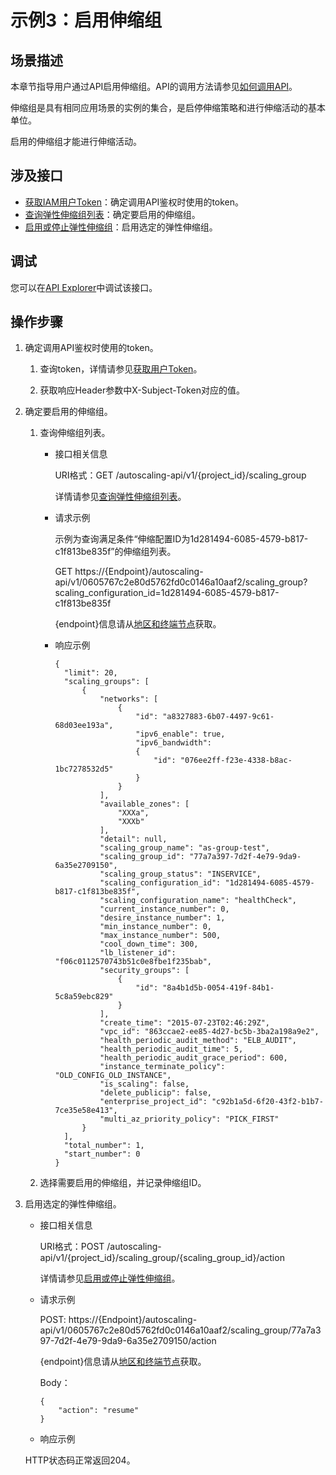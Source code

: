 # 示例3：启用伸缩组<a name="as_08_0003"></a>

## 场景描述<a name="zh-cn_topic_0176186092_section203962505268"></a>

本章节指导用户通过API启用伸缩组。API的调用方法请参见[如何调用API](如何调用API.md)。

伸缩组是具有相同应用场景的实例的集合，是启停伸缩策略和进行伸缩活动的基本单位。

启用的伸缩组才能进行伸缩活动。

## 涉及接口<a name="zh-cn_topic_0176186092_section1737160142715"></a>

-   [获取IAM用户Token](https://support.huaweicloud.com/api-iam/iam_30_0001.html)：确定调用API鉴权时使用的token。
-   [查询弹性伸缩组列表](查询弹性伸缩组列表.md)：确定要启用的伸缩组。
-   [启用或停止弹性伸缩组](启用或停止弹性伸缩组.md)：启用选定的弹性伸缩组。

## 调试<a name="section948154693415"></a>

您可以在[API Explorer](https://apiexplorer.developer.huaweicloud.com/apiexplorer/doc?product=AS&api=ActionScalingGroup )中调试该接口。

## 操作步骤<a name="zh-cn_topic_0176186092_section6985191649"></a>

1.  确定调用API鉴权时使用的token。
    1.  查询token，详情请参见[获取用户Token](https://support.huaweicloud.com/api-iam/iam_30_0001.html)。

    1.  获取响应Header参数中X-Subject-Token对应的值。


1.  确定要启用的伸缩组。
    1.  查询伸缩组列表。
        -   接口相关信息

            URI格式：GET /autoscaling-api/v1/\{project\_id\}/scaling\_group

            详情请参见[查询弹性伸缩组列表](查询弹性伸缩组列表.md)。

        -   请求示例

            示例为查询满足条件“伸缩配置ID为1d281494-6085-4579-b817-c1f813be835f”的伸缩组列表。

            GET https://\{Endpoint\}/autoscaling-api/v1/0605767c2e80d5762fd0c0146a10aaf2/scaling\_group?scaling\_configuration\_id=1d281494-6085-4579-b817-c1f813be835f

            \{endpoint\}信息请从[地区和终端节点](https://developer.huaweicloud.com/endpoint?AS)获取。

        -   响应示例

            ```
            {
              "limit": 20,
              "scaling_groups": [
                  {
                      "networks": [
                          {
                              "id": "a8327883-6b07-4497-9c61-68d03ee193a",
                              "ipv6_enable": true,
                              "ipv6_bandwidth": 
                              {
                                  "id": "076ee2ff-f23e-4338-b8ac-1bc7278532d5"
                              }
                          }
                      ],
                      "available_zones": [
                          "XXXa",
                          "XXXb"
                      ],
                      "detail": null,
                      "scaling_group_name": "as-group-test",
                      "scaling_group_id": "77a7a397-7d2f-4e79-9da9-6a35e2709150",
                      "scaling_group_status": "INSERVICE",
                      "scaling_configuration_id": "1d281494-6085-4579-b817-c1f813be835f",
                      "scaling_configuration_name": "healthCheck",
                      "current_instance_number": 0,
                      "desire_instance_number": 1,
                      "min_instance_number": 0,
                      "max_instance_number": 500,
                      "cool_down_time": 300,
                      "lb_listener_id": "f06c0112570743b51c0e8fbe1f235bab",
                      "security_groups": [
                          {
                              "id": "8a4b1d5b-0054-419f-84b1-5c8a59ebc829"
                          }
                      ],
                      "create_time": "2015-07-23T02:46:29Z",
                      "vpc_id": "863ccae2-ee85-4d27-bc5b-3ba2a198a9e2",
                      "health_periodic_audit_method": "ELB_AUDIT",
                      "health_periodic_audit_time": 5,
                      "health_periodic_audit_grace_period": 600,
                      "instance_terminate_policy": "OLD_CONFIG_OLD_INSTANCE",
                      "is_scaling": false,
                      "delete_publicip": false,
                      "enterprise_project_id": "c92b1a5d-6f20-43f2-b1b7-7ce35e58e413",
                      "multi_az_priority_policy": "PICK_FIRST"
                  }
              ],
              "total_number": 1,
              "start_number": 0
            }
            ```


    1.  选择需要启用的伸缩组，并记录伸缩组ID。


1.  启用选定的弹性伸缩组。

    -   接口相关信息

        URI格式：POST /autoscaling-api/v1/\{project\_id\}/scaling\_group/\{scaling\_group\_id\}/action

        详情请参见[启用或停止弹性伸缩组](启用或停止弹性伸缩组.md)。

    -   请求示例

        POST: https://\{Endpoint\}/autoscaling-api/v1/0605767c2e80d5762fd0c0146a10aaf2/scaling\_group/77a7a397-7d2f-4e79-9da9-6a35e2709150/action

        \{endpoint\}信息请从[地区和终端节点](https://developer.huaweicloud.com/endpoint?AS)获取。

        Body：

        ```
        {
            "action": "resume"
        }
        ```

    -   响应示例

    HTTP状态码正常返回204。


